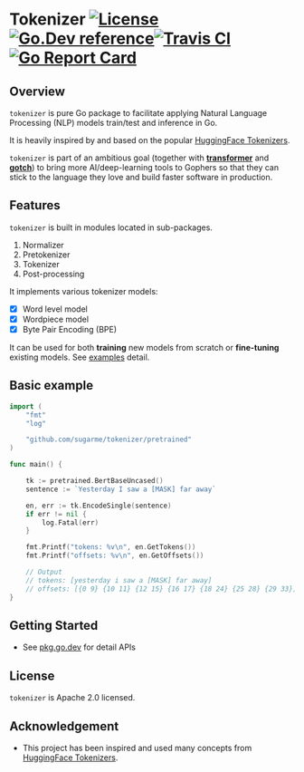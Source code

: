 # Tokenizer [![License](https://img.shields.io/:license-apache-blue.svg)](https://opensource.org/licenses/Apache-2.0)[![Go.Dev reference](https://img.shields.io/badge/go.dev-reference-007d9c?logo=go&logoColor=white&style=flat-square)](https://pkg.go.dev/github.com/sugarme/tokenizer?tab=doc)[![Travis CI](https://api.travis-ci.org/sugarme/tokenizer.svg?branch=master)](https://travis-ci.org/sugarme/tokenizer)[![Go Report Card](https://goreportcard.com/badge/github.com/sugarme/tokenizer)](https://goreportcard.com/report/github.com/sugarme/tokenizer) 

## Overview

`tokenizer` is pure Go package to facilitate applying Natural Language Processing (NLP) models train/test and inference in Go. 

It is heavily inspired by and based on the popular [HuggingFace Tokenizers](https://github.com/huggingface/tokenizers). 

`tokenizer` is part of an ambitious goal (together with [**transformer**](https://github.com/sugarme/transformer) and [**gotch**](https://github.com/sugarme/gotch)) to bring more AI/deep-learning tools to Gophers so that they can stick to the language they love and build faster software in production. 

## Features

`tokenizer` is built in modules located in sub-packages. 
1. Normalizer
2. Pretokenizer
3. Tokenizer
4. Post-processing

It implements various tokenizer models: 
- [x] Word level model
- [x] Wordpiece model
- [x] Byte Pair Encoding (BPE)

It can be used for both **training** new models from scratch or **fine-tuning** existing models. See [examples](./example) detail.

## Basic example

```go
import (
	"fmt"
	"log"

	"github.com/sugarme/tokenizer/pretrained"
)

func main() {

	tk := pretrained.BertBaseUncased()
	sentence := `Yesterday I saw a [MASK] far away`

	en, err := tk.EncodeSingle(sentence)
	if err != nil {
		log.Fatal(err)
	}

	fmt.Printf("tokens: %v\n", en.GetTokens())
	fmt.Printf("offsets: %v\n", en.GetOffsets())

	// Output
	// tokens: [yesterday i saw a [MASK] far away]
	// offsets: [{0 9} {10 11} {12 15} {16 17} {18 24} {25 28} {29 33}]
}
```

## Getting Started

- See [pkg.go.dev](https://pkg.go.dev/github.com/sugarme/tokenizer?tab=doc) for detail APIs 


## License

`tokenizer` is Apache 2.0 licensed.


## Acknowledgement

- This project has been inspired and used many concepts from [HuggingFace Tokenizers](https://github.com/huggingface/tokenizers).


